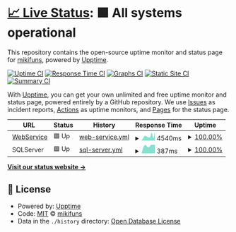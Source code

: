 # [📈 Live Status](https://status.mikomi.tech): <!--live status--> **🟩 All systems operational**

This repository contains the open-source uptime monitor and status page for [mikifuns](http://www.mikifuns.com), powered by [Upptime](https://github.com/upptime/upptime).

[![Uptime CI](https://github.com/mikifuns/mikomi-status/workflows/Uptime%20CI/badge.svg)](https://github.com/upptime/upptime/actions?query=workflow%3A%22Uptime+CI%22)
[![Response Time CI](https://github.com/mikifuns/mikomi-status/workflows/Response%20Time%20CI/badge.svg)](https://github.com/upptime/upptime/actions?query=workflow%3A%22Response+Time+CI%22)
[![Graphs CI](https://github.com/mikifuns/mikomi-status/workflows/Graphs%20CI/badge.svg)](https://github.com/upptime/upptime/actions?query=workflow%3A%22Graphs+CI%22)
[![Static Site CI](https://github.com/mikifuns/mikomi-status/workflows/Static%20Site%20CI/badge.svg)](https://github.com/upptime/upptime/actions?query=workflow%3A%22Static+Site+CI%22)
[![Summary CI](https://github.com/mikifuns/mikomi-status/workflows/Summary%20CI/badge.svg)](https://github.com/upptime/upptime/actions?query=workflow%3A%22Summary+CI%22)

With [Upptime](https://upptime.js.org), you can get your own unlimited and free uptime monitor and status page, powered entirely by a GitHub repository. We use [Issues](https://github.com/mikifuns/mikomi-status/issues) as incident reports, [Actions](https://github.com/mikifuns/mikomi-status/actions) as uptime monitors, and [Pages](https://status.mikomi.tech) for the status page.

<!--start: status pages-->
<!-- This summary is generated by Upptime (https://github.com/upptime/upptime) -->
<!-- Do not edit this manually, your changes will be overwritten -->
<!-- prettier-ignore -->
| URL | Status | History | Response Time | Uptime |
| --- | ------ | ------- | ------------- | ------ |
| <img alt="" src="https://favicons.githubusercontent.com/www.mikifuns.com" height="13"> [WebService](https://www.mikifuns.com) | 🟩 Up | [web-service.yml](https://github.com/mikifuns/mikomi-status/commits/HEAD/history/web-service.yml) | <details><summary><img alt="Response time graph" src="./graphs/web-service/response-time-week.png" height="20"> 4540ms</summary><br><a href="https://status.mikomi.tech/history/web-service"><img alt="Response time 2822" src="https://img.shields.io/endpoint?url=https%3A%2F%2Fraw.githubusercontent.com%2Fmikifuns%2Fmikomi-status%2FHEAD%2Fapi%2Fweb-service%2Fresponse-time.json"></a><br><a href="https://status.mikomi.tech/history/web-service"><img alt="24-hour response time 2342" src="https://img.shields.io/endpoint?url=https%3A%2F%2Fraw.githubusercontent.com%2Fmikifuns%2Fmikomi-status%2FHEAD%2Fapi%2Fweb-service%2Fresponse-time-day.json"></a><br><a href="https://status.mikomi.tech/history/web-service"><img alt="7-day response time 4540" src="https://img.shields.io/endpoint?url=https%3A%2F%2Fraw.githubusercontent.com%2Fmikifuns%2Fmikomi-status%2FHEAD%2Fapi%2Fweb-service%2Fresponse-time-week.json"></a><br><a href="https://status.mikomi.tech/history/web-service"><img alt="30-day response time 3651" src="https://img.shields.io/endpoint?url=https%3A%2F%2Fraw.githubusercontent.com%2Fmikifuns%2Fmikomi-status%2FHEAD%2Fapi%2Fweb-service%2Fresponse-time-month.json"></a><br><a href="https://status.mikomi.tech/history/web-service"><img alt="1-year response time 2822" src="https://img.shields.io/endpoint?url=https%3A%2F%2Fraw.githubusercontent.com%2Fmikifuns%2Fmikomi-status%2FHEAD%2Fapi%2Fweb-service%2Fresponse-time-year.json"></a></details> | <details><summary><a href="https://status.mikomi.tech/history/web-service">100.00%</a></summary><a href="https://status.mikomi.tech/history/web-service"><img alt="All-time uptime 100.00%" src="https://img.shields.io/endpoint?url=https%3A%2F%2Fraw.githubusercontent.com%2Fmikifuns%2Fmikomi-status%2FHEAD%2Fapi%2Fweb-service%2Fuptime.json"></a><br><a href="https://status.mikomi.tech/history/web-service"><img alt="24-hour uptime 100.00%" src="https://img.shields.io/endpoint?url=https%3A%2F%2Fraw.githubusercontent.com%2Fmikifuns%2Fmikomi-status%2FHEAD%2Fapi%2Fweb-service%2Fuptime-day.json"></a><br><a href="https://status.mikomi.tech/history/web-service"><img alt="7-day uptime 100.00%" src="https://img.shields.io/endpoint?url=https%3A%2F%2Fraw.githubusercontent.com%2Fmikifuns%2Fmikomi-status%2FHEAD%2Fapi%2Fweb-service%2Fuptime-week.json"></a><br><a href="https://status.mikomi.tech/history/web-service"><img alt="30-day uptime 100.00%" src="https://img.shields.io/endpoint?url=https%3A%2F%2Fraw.githubusercontent.com%2Fmikifuns%2Fmikomi-status%2FHEAD%2Fapi%2Fweb-service%2Fuptime-month.json"></a><br><a href="https://status.mikomi.tech/history/web-service"><img alt="1-year uptime 100.00%" src="https://img.shields.io/endpoint?url=https%3A%2F%2Fraw.githubusercontent.com%2Fmikifuns%2Fmikomi-status%2FHEAD%2Fapi%2Fweb-service%2Fuptime-year.json"></a></details>
| <img alt="" src="https://favicons.githubusercontent.com/null" height="13"> SQLServer | 🟩 Up | [sql-server.yml](https://github.com/mikifuns/mikomi-status/commits/HEAD/history/sql-server.yml) | <details><summary><img alt="Response time graph" src="./graphs/sql-server/response-time-week.png" height="20"> 387ms</summary><br><a href="https://status.mikomi.tech/history/sql-server"><img alt="Response time 355" src="https://img.shields.io/endpoint?url=https%3A%2F%2Fraw.githubusercontent.com%2Fmikifuns%2Fmikomi-status%2FHEAD%2Fapi%2Fsql-server%2Fresponse-time.json"></a><br><a href="https://status.mikomi.tech/history/sql-server"><img alt="24-hour response time 331" src="https://img.shields.io/endpoint?url=https%3A%2F%2Fraw.githubusercontent.com%2Fmikifuns%2Fmikomi-status%2FHEAD%2Fapi%2Fsql-server%2Fresponse-time-day.json"></a><br><a href="https://status.mikomi.tech/history/sql-server"><img alt="7-day response time 387" src="https://img.shields.io/endpoint?url=https%3A%2F%2Fraw.githubusercontent.com%2Fmikifuns%2Fmikomi-status%2FHEAD%2Fapi%2Fsql-server%2Fresponse-time-week.json"></a><br><a href="https://status.mikomi.tech/history/sql-server"><img alt="30-day response time 377" src="https://img.shields.io/endpoint?url=https%3A%2F%2Fraw.githubusercontent.com%2Fmikifuns%2Fmikomi-status%2FHEAD%2Fapi%2Fsql-server%2Fresponse-time-month.json"></a><br><a href="https://status.mikomi.tech/history/sql-server"><img alt="1-year response time 355" src="https://img.shields.io/endpoint?url=https%3A%2F%2Fraw.githubusercontent.com%2Fmikifuns%2Fmikomi-status%2FHEAD%2Fapi%2Fsql-server%2Fresponse-time-year.json"></a></details> | <details><summary><a href="https://status.mikomi.tech/history/sql-server">100.00%</a></summary><a href="https://status.mikomi.tech/history/sql-server"><img alt="All-time uptime 100.00%" src="https://img.shields.io/endpoint?url=https%3A%2F%2Fraw.githubusercontent.com%2Fmikifuns%2Fmikomi-status%2FHEAD%2Fapi%2Fsql-server%2Fuptime.json"></a><br><a href="https://status.mikomi.tech/history/sql-server"><img alt="24-hour uptime 100.00%" src="https://img.shields.io/endpoint?url=https%3A%2F%2Fraw.githubusercontent.com%2Fmikifuns%2Fmikomi-status%2FHEAD%2Fapi%2Fsql-server%2Fuptime-day.json"></a><br><a href="https://status.mikomi.tech/history/sql-server"><img alt="7-day uptime 100.00%" src="https://img.shields.io/endpoint?url=https%3A%2F%2Fraw.githubusercontent.com%2Fmikifuns%2Fmikomi-status%2FHEAD%2Fapi%2Fsql-server%2Fuptime-week.json"></a><br><a href="https://status.mikomi.tech/history/sql-server"><img alt="30-day uptime 100.00%" src="https://img.shields.io/endpoint?url=https%3A%2F%2Fraw.githubusercontent.com%2Fmikifuns%2Fmikomi-status%2FHEAD%2Fapi%2Fsql-server%2Fuptime-month.json"></a><br><a href="https://status.mikomi.tech/history/sql-server"><img alt="1-year uptime 100.00%" src="https://img.shields.io/endpoint?url=https%3A%2F%2Fraw.githubusercontent.com%2Fmikifuns%2Fmikomi-status%2FHEAD%2Fapi%2Fsql-server%2Fuptime-year.json"></a></details>

<!--end: status pages-->

[**Visit our status website →**](https://status.mikomi.tech)

## 📄 License

- Powered by: [Upptime](https://github.com/upptime/upptime)
- Code: [MIT](./LICENSE) © [mikifuns](http://www.mikifuns.com)
- Data in the `./history` directory: [Open Database License](https://opendatacommons.org/licenses/odbl/1-0/)

